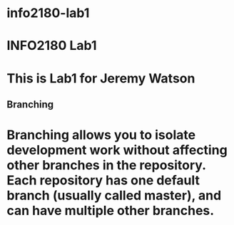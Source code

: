 # info2180-lab1

# INFO2180 Lab1

# This is Lab1 for Jeremy Watson

## Branching

# Branching allows you to isolate development work without affecting other branches in the repository. Each repository has one default branch (usually called master), and can have multiple other branches.
